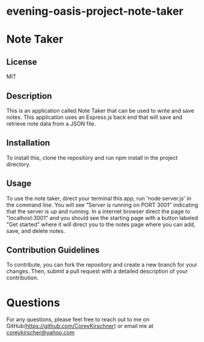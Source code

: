 # evening-oasis-project-note-taker

# Note Taker

## License

MIT

## Description
  
 This is an application called Note Taker that can be used to write and save notes. This application uses an Express.js back end that will save and retrieve note data from a JSON file.
  
## Installation
  
  To install this, clone the repository and run npm install in the project directory.
  
## Usage
  
   To use the note taker, direct your terminal this app, run 'node server.js' in the command line. You will see "Server is running on PORT 3001" indicating that the server is up and running. In a internet browser direct the page to "localhost:3001" and you should see the starting page with a button labeled "Get started" where it will direct you to the notes page where you can add, save, and delete notes.
   
## Contribution Guidelines
   
  To contribute, you can fork the repository and create a new branch for your changes. Then, submit a pull request with a detailed description of your contribution.

# Questions

  For any questions, please feel free to reach out to me on GitHub(https://github.com/CoreyKirschner) or email me at coreykirscher@yahoo.com
